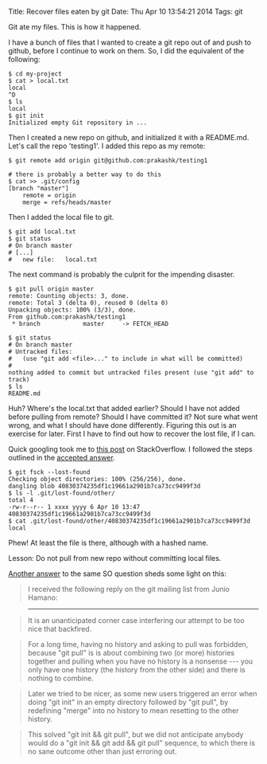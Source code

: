 Title: Recover files eaten by git
Date: Thu Apr 10 13:54:21 2014
Tags: git

Git ate my files. This is how it happened.

I have a bunch of files that I wanted to create a git repo out of and push to github, before I continue to work on them. So, I did the equivalent of the following:

    $ cd my-project
    $ cat > local.txt
    local
    ^D
    $ ls
    local
    $ git init
    Initialized empty Git repository in ...

Then I created a new repo on github, and initialized it with a README.md. Let's call the repo 'testing1'. I added this repo as my remote:

    $ git remote add origin git@github.com:prakashk/testing1

    # there is probably a better way to do this
    $ cat >> .git/config
    [branch "master"]
        remote = origin
        merge = refs/heads/master

Then I added the local file to git.

    $ git add local.txt
    $ git status
    # On branch master
    # [...]
    #	new file:   local.txt

The next command is probably the culprit for the impending disaster.

    $ git pull origin master
    remote: Counting objects: 3, done.
    remote: Total 3 (delta 0), reused 0 (delta 0)
    Unpacking objects: 100% (3/3), done.
    From github.com:prakashk/testing1
     * branch            master     -> FETCH_HEAD

    $ git status
    # On branch master
    # Untracked files:
    #   (use "git add <file>..." to include in what will be committed)
    #
    nothing added to commit but untracked files present (use "git add" to track)
    $ ls
    README.md

Huh? Where's the local.txt that added earlier? Should I have not added before pulling from remote? Should I have committed it? Not sure what went wrong, and what I should have done differently. Figuring this out is an exercise for later. First I have to find out how to recover the lost file, if I can.

Quick googling took me to [this post](http://stackoverflow.com/questions/10362425/stage-files-then-remote-add-then-pull-and-my-files-are-gone) on StackOverflow. I followed the steps outlined in the [accepted answer](http://stackoverflow.com/a/10368052).

    $ git fsck --lost-found
    Checking object directories: 100% (256/256), done.
    dangling blob 40830374235df1c19661a2901b7ca73cc9499f3d
    $ ls -l .git/lost-found/other/
    total 4
    -rw-r--r-- 1 xxxx yyyy 6 Apr 10 13:47 40830374235df1c19661a2901b7ca73cc9499f3d
    $ cat .git/lost-found/other/40830374235df1c19661a2901b7ca73cc9499f3d
    local

Phew! At least the file is there, although with a hashed name.

Lesson: Do not pull from new repo without committing local files.

[Another answer](http://stackoverflow.com/a/10369892) to the same SO question sheds some light on this:

> I received the following reply on the git mailing list from Junio Hamano:

> ----

> It is an unanticipated corner case interfering our attempt to be too
> nice that backfired.

> For a long time, having no history and asking to pull was forbidden,
> because "git pull" is is about combining two (or more) histories
> together and pulling when you have no history is a nonsense --- you only
> have one history (the history from the other side) and there is nothing
> to combine.

> Later we tried to be nicer, as some new users triggered an error when
> doing "git init" in an empty directory followed by "git pull", by
> redefining "merge" into no history to mean resetting to the other
> history.

> This solved "git init && git pull", but we did not anticipate anybody
> would do a "git init && git add && git pull" sequence, to which there is
> no sane outcome other than just erroring out.
